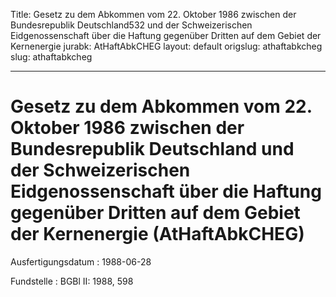 Title: Gesetz zu dem Abkommen vom 22. Oktober 1986 zwischen der Bundesrepublik Deutschland532
  und der Schweizerischen Eidgenossenschaft über die Haftung gegenüber Dritten auf
  dem Gebiet der Kernenergie
jurabk: AtHaftAbkCHEG
layout: default
origslug: athaftabkcheg
slug: athaftabkcheg

---

# Gesetz zu dem Abkommen vom 22. Oktober 1986 zwischen der Bundesrepublik Deutschland und der Schweizerischen Eidgenossenschaft über die Haftung gegenüber Dritten auf dem Gebiet der Kernenergie (AtHaftAbkCHEG)

Ausfertigungsdatum
:   1988-06-28

Fundstelle
:   BGBl II: 1988, 598

